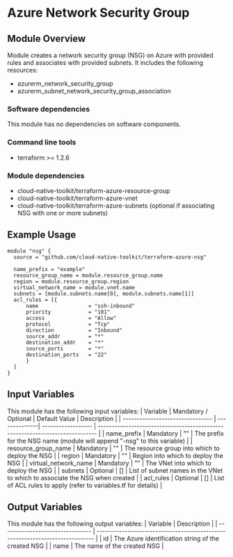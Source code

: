 # Azure Network Security Group

## Module Overview

Module creates a network security group (NSG) on Azure with provided rules and associates with provided subnets. It includes the following resources:
- azurerm_network_security_group
- azurerm_subnet_network_security_group_association

### Software dependencies

This module has no dependencies on software components.

### Command line tools

- terraform >= 1.2.6

### Module dependencies

- cloud-native-toolkit/terraform-azure-resource-group
- cloud-native-toolkit/terraform-azure-vnet
- cloud-native-toolkit/terraform-azure-subnets (optional if associating NSG with one or more subnets)

## Example Usage

```hcl-terraform
module "nsg" {
  source = "github.com/cloud-native-toolkit/terraform-azure-nsg"

  name_prefix = "example"
  resource_group_name = module.resource_group.name
  region = module.resource_group.region
  virtual_network_name = module.vnet.name
  subnets = [module.subnets.name[0], module.subnets.name[1]]
  acl_rules = [{
      name                = "ssh-inbound"
      priority            = "101"
      access              = "Allow"
      protocol            = "Tcp"
      direction           = "Inbound"
      source_addr         = "*"
      destination_addr    = "*"
      source_ports        = "*"
      destination_ports   = "22"
      }
  ]  
}
```

## Input Variables

This module has the following input variables:
| Variable | Mandatory / Optional | Default Value | Description |
| -------------------------------- | --------------| ------------------ | ----------------------------------------------------------------------------- |
| name_prefix | Mandatory | "" | The prefix for the NSG name (module will append "-nsg" to this variable)  |
| resource_group_name | Mandatory | "" | The resource group into which to deploy the NSG |
| region | Mandatory | "" | Region into which to deploy the NSG |
| virtual_network_name | Mandatory | "" | The VNet into which to deploy the NSG |
| subnets | Optional | [] | List of subnet names in the VNet to which to associate the NSG when created |
| acl_rules | Optional | [] | List of ACL rules to apply (refer to variables.tf for details) |

## Output Variables

This module has the following output variables:
| Variable | Description |
| -------------------------------- | ----------------------------------------------------------------------------- |
| id  | The Azure identification string of the created NSG  |
| name | The name of the created NSG |